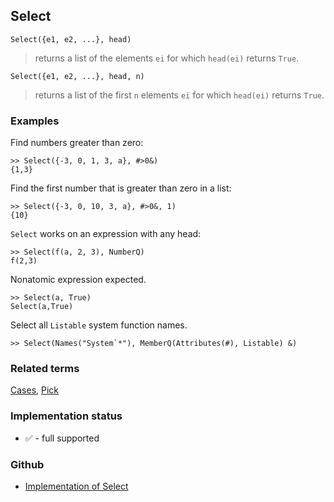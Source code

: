 ## Select

```
Select({e1, e2, ...}, head)
```

> returns a list of the elements `ei` for which `head(ei)` returns `True`.

```
Select({e1, e2, ...}, head, n)
```

> returns a list of the first `n` elements `ei` for which `head(ei)` returns `True`.

### Examples

Find numbers greater than zero:

```
>> Select({-3, 0, 1, 3, a}, #>0&)
{1,3}
```

Find the first number that is greater than zero in a list:
 
```
>> Select({-3, 0, 10, 3, a}, #>0&, 1)
{10}
```

`Select` works on an expression with any head:

```
>> Select(f(a, 2, 3), NumberQ)
f(2,3)
```

Nonatomic expression expected.

```
>> Select(a, True) 
Select(a,True)
```

Select all `Listable` system function names.

```
>> Select(Names("System`*"), MemberQ(Attributes(#), Listable) &)

```

### Related terms 
[Cases](Cases.md), [Pick](Pick.md)






### Implementation status

* &#x2705; - full supported

### Github

* [Implementation of Select](https://github.com/axkr/symja_android_library/blob/master/symja_android_library/matheclipse-core/src/main/java/org/matheclipse/core/builtin/ListFunctions.java#L6714) 

